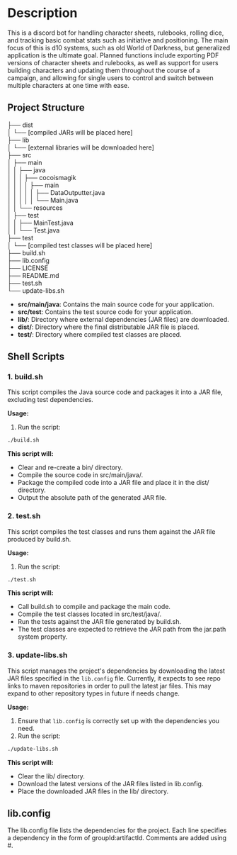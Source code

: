# Description
This is a discord bot for handling character sheets, rulebooks, rolling dice, and tracking basic combat stats such as initiative and positioning. The main focus of this is d10 systems, such as old World of Darkness, but generalized application is the ultimate goal. Planned functions include exporting PDF versions of character sheets and rulebooks, as well as support for users building characters and updating them throughout the course of a campaign, and allowing for single users to control and switch between multiple characters at one time with ease.

## Project Structure
├── dist\
│ └── [compiled JARs will be placed here]\
├── lib\
│ └── [external libraries will be downloaded here]\
├── src\
│ ├── main\
│ │ ├── java\
│ │ │ ├── cocoismagik\
│ │ │ │ ├── main\
│ │ │ │ │ ├── DataOutputter.java\
│ │ │ │ │ └── Main.java\
│ │ └── resources\
│ ├── test\
│ │ ├── MainTest.java\
│ │ └── Test.java\
├── test\
│ └── [compiled test classes will be placed here]\
├── build.sh\
├── lib.config\
├── LICENSE\
├── README.md\
├── test.sh\
└── update-libs.sh

- **src/main/java**: Contains the main source code for your application.
- **src/test**: Contains the test source code for your application.
- **lib/**: Directory where external dependencies (JAR files) are downloaded.
- **dist/**: Directory where the final distributable JAR file is placed.
- **test/**: Directory where compiled test classes are placed.

## Shell Scripts
### 1. build.sh
This script compiles the Java source code and packages it into a JAR file, excluding test dependencies.

**Usage:**
1. Run the script:
```bash
./build.sh
```

**This script will:**
- Clear and re-create a bin/ directory.
- Compile the source code in src/main/java/.
- Package the compiled code into a JAR file and place it in the dist/ directory.
- Output the absolute path of the generated JAR file.

### 2. test.sh
This script compiles the test classes and runs them against the JAR file produced by build.sh.

**Usage:**
1. Run the script:
```bash
./test.sh
```
**This script will:**
- Call build.sh to compile and package the main code.
- Compile the test classes located in src/test/java/.
- Run the tests against the JAR file generated by build.sh.
- The test classes are expected to retrieve the JAR path from the jar.path system property.

### 3. update-libs.sh
This script manages the project's dependencies by downloading the latest JAR files specified in the `lib.config` file. Currently, it expects to see repo links to maven repositories in order to pull the latest jar files. This may expand to other repository types in future if needs change.

**Usage:**
1. Ensure that `lib.config` is correctly set up with the dependencies you need.
2. Run the script:
```bash
./update-libs.sh
```
**This script will:**
- Clear the lib/ directory.
- Download the latest versions of the JAR files listed in lib.config.
- Place the downloaded JAR files in the lib/ directory.

## lib.config
The lib.config file lists the dependencies for the project. Each line specifies a dependency in the form of groupId:artifactId. Comments are added using #.
